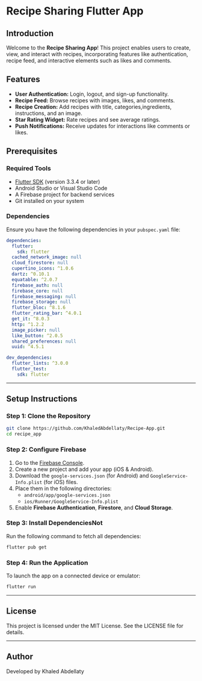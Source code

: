 # Recipe Sharing Flutter App

## Introduction
Welcome to the **Recipe Sharing App**! This project enables users to create, view, and interact with recipes, incorporating features like authentication, recipe feed, and interactive elements such as likes and comments.

## Features
- **User Authentication:** Login, logout, and sign-up functionality.
- **Recipe Feed:** Browse recipes with images, likes, and comments.
- **Recipe Creation:** Add recipes with title, categories,ingredients, instructions, and an  image.
- **Star Rating Widget:** Rate recipes and see average ratings.
- **Push Notifications:** Receive updates for interactions like comments or likes.

## Prerequisites

### Required Tools
- [Flutter SDK](https://flutter.dev/docs/get-started/install) (version 3.3.4 or later)
- Android Studio or Visual Studio Code
- A Firebase project for backend services
- Git installed on your system

### Dependencies
Ensure you have the following dependencies in your `pubspec.yaml` file:
```yaml
dependencies:
  flutter:
    sdk: flutter
  cached_network_image: null
  cloud_firestore: null
  cupertino_icons: ^1.0.6
  dartz: ^0.10.1
  equatable: ^2.0.7
  firebase_auth: null
  firebase_core: null
  firebase_messaging: null
  firebase_storage: null
  flutter_bloc: ^8.1.6
  flutter_rating_bar: ^4.0.1
  get_it: ^8.0.3
  http: ^1.2.2
  image_picker: null
  like_button: ^2.0.5
  shared_preferences: null
  uuid: ^4.5.1

dev_dependencies:
  flutter_lints: ^3.0.0
  flutter_test:
    sdk: flutter
```
---

## Setup Instructions

### Step 1: Clone the Repository
```bash
git clone https://github.com/KhaledAbdellaty/Recipe-App.git
cd recipe_app
```

### Step 2: Configure Firebase
1. Go to the [Firebase Console](https://console.firebase.google.com/).
2. Create a new project and add your app (iOS & Android).
3. Download the `google-services.json` (for Android) and `GoogleService-Info.plist` (for iOS) files.
4. Place them in the following directories:
   - `android/app/google-services.json`
   - `ios/Runner/GoogleService-Info.plist`
5. Enable **Firebase Authentication**, **Firestore**, and **Cloud Storage**.

### Step 3: Install DependenciesNot
Run the following command to fetch all dependencies:
```bash
flutter pub get
```

### Step 4: Run the Application
To launch the app on a connected device or emulator:
```bash
flutter run
```

---

## License
This project is licensed under the MIT License. See the LICENSE file for details.

---

## Author
Developed by Khaled Abdellaty
